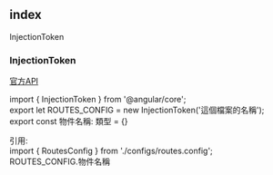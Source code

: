 
## index

InjectionToken  








### InjectionToken  
[官方API](https://angular.io/api/core/InjectionToken)  

import { InjectionToken } from '@angular/core';  
export let ROUTES_CONFIG = new InjectionToken('這個檔案的名稱');  
export const 物件名稱: 類型 = {}  

引用:  
import { RoutesConfig } from './configs/routes.config';  
ROUTES_CONFIG.物件名稱  





